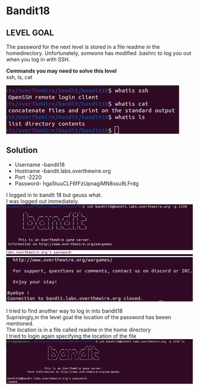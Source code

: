 # Bandit18

## LEVEL GOAL

The password for the next level is stored in a file readme in the homedirectory. Unfortunately, someone has modified .bashrc to log you out when you log in with SSH.

**Commands you may need to solve this level**\
ssh, ls, cat

![commands](image.png)

## Solution

* Username -bandit18
* Hostname -bandit.labs.overthewire.org
* Port -2220
* Password- hga5tuuCLF6fFzUpnagiMN8ssu9LFrdg

I logged in to bandit 18 but geuss what.\
I was logged out immediately.
![login_bandit18](image-1.png)
![afterlogin](image-2.png)

I tried to find another way to log in into bandit18\
Suprisingly,in the level goal the location of the password has beeen mentioned.\
The location is in a file called readme in the home directory\
I tried to login again specifying the location of the file\
![ls](image-3.png)

